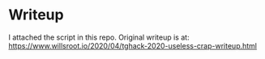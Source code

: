 # Writeup

I attached the script in this repo.  Original writeup is at: https://www.willsroot.io/2020/04/tghack-2020-useless-crap-writeup.html